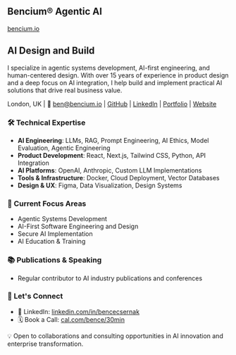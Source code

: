 ## Bencium® Agentic AI

[bencium.io](https://www.bencium.io)

## AI Design and Build

I specialize in agentic systems development, AI-first engineering, and human-centered design. With over 15 years of experience in product design and a deep focus on AI integration, I help build and implement practical AI solutions that drive real business value.

London, UK | 📧 ben@bencium.io | [GitHub](https://github.com/bencium) | [LinkedIn](https://www.linkedin.com/in/bencecsernak)
|  [Portfolio](https://benciumagenticapps.framer.website) | [Website](https://bencium.io)

### 🛠️ Technical Expertise

- **AI Engineering**: LLMs, RAG, Prompt Engineering, AI Ethics, Model Evaluation, Agentic Engineering
- **Product Development**: React, Next.js, Tailwind CSS, Python, API Integration
- **AI Platforms**: OpenAI, Anthropic, Custom LLM Implementations
- **Tools & Infrastructure**: Docker, Cloud Deployment, Vector Databases
- **Design & UX**: Figma, Data Visualization, Design Systems

### 🔭 Current Focus Areas

- Agentic Systems Development
- AI-First Software Engineering and Design
- Secure AI Implementation
- AI Education & Training


### 📚 Publications & Speaking

- Regular contributor to AI industry publications and conferences

### 🤝 Let's Connect

- 🔗 LinkedIn: [linkedin.com/in/bencecsernak](https://www.linkedin.com/in/bencecsernak)
- 🗓️ Book a Call: [cal.com/bence/30min](https://cal.com/bence/30min)


💡 Open to collaborations and consulting opportunities in AI innovation and enterprise transformation.


